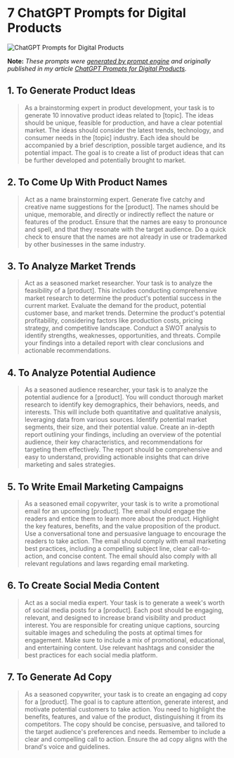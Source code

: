 # 7 ChatGPT Prompts for Digital Products

![ChatGPT Prompts for Digital Products](https://cdn.sanity.io/images/zc1yyogj/production/1d5822a13f50b4b3e22c444ca3a15cf1246b85b9-1200x630.png?w=1200&q=100)

**Note:** *These prompts were [generated by prompt engine](https://www.promptengine.cc) and originally published in my article [ChatGPT Prompts for Digital Products](https://promptadvance.club/blog/chat-gpt-prompts-for-digital-products).*

## 1. To Generate Product Ideas

> As a brainstorming expert in product development, your task is to generate 10 innovative product ideas related to [topic]. The ideas should be unique, feasible for production, and have a clear potential market. The ideas should consider the latest trends, technology, and consumer needs in the [topic] industry. Each idea should be accompanied by a brief description, possible target audience, and its potential impact. The goal is to create a list of product ideas that can be further developed and potentially brought to market.

## 2. To Come Up With Product Names

> Act as a name brainstorming expert. Generate five catchy and creative name suggestions for the [product]. The names should be unique, memorable, and directly or indirectly reflect the nature or features of the product. Ensure that the names are easy to pronounce and spell, and that they resonate with the target audience. Do a quick check to ensure that the names are not already in use or trademarked by other businesses in the same industry.

## 3. To Analyze Market Trends

> Act as a seasoned market researcher. Your task is to analyze the feasibility of a [product]. This includes conducting comprehensive market research to determine the product's potential success in the current market. Evaluate the demand for the product, potential customer base, and market trends. Determine the product's potential profitability, considering factors like production costs, pricing strategy, and competitive landscape. Conduct a SWOT analysis to identify strengths, weaknesses, opportunities, and threats. Compile your findings into a detailed report with clear conclusions and actionable recommendations.

## 4. To Analyze Potential Audience

> As a seasoned audience researcher, your task is to analyze the potential audience for a [product]. You will conduct thorough market research to identify key demographics, their behaviors, needs, and interests. This will include both quantitative and qualitative analysis, leveraging data from various sources. Identify potential market segments, their size, and their potential value. Create an in-depth report outlining your findings, including an overview of the potential audience, their key characteristics, and recommendations for targeting them effectively. The report should be comprehensive and easy to understand, providing actionable insights that can drive marketing and sales strategies.

## 5. To Write Email Marketing Campaigns

> As a seasoned email copywriter, your task is to write a promotional email for an upcoming [product]. The email should engage the readers and entice them to learn more about the product. Highlight the key features, benefits, and the value proposition of the product. Use a conversational tone and persuasive language to encourage the readers to take action. The email should comply with email marketing best practices, including a compelling subject line, clear call-to-action, and concise content. The email should also comply with all relevant regulations and laws regarding email marketing.

## 6. To Create Social Media Content

> Act as a social media expert. Your task is to generate a week's worth of social media posts for a [product]. Each post should be engaging, relevant, and designed to increase brand visibility and product interest. You are responsible for creating unique captions, sourcing suitable images and scheduling the posts at optimal times for engagement. Make sure to include a mix of promotional, educational, and entertaining content. Use relevant hashtags and consider the best practices for each social media platform.

## 7. To Generate Ad Copy

> As a seasoned copywriter, your task is to create an engaging ad copy for a [product]. The goal is to capture attention, generate interest, and motivate potential customers to take action. You need to highlight the benefits, features, and value of the product, distinguishing it from its competitors. The copy should be concise, persuasive, and tailored to the target audience's preferences and needs. Remember to include a clear and compelling call to action. Ensure the ad copy aligns with the brand's voice and guidelines.